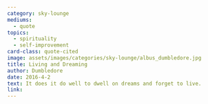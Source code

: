 ```yaml
---
category: sky-lounge
mediums:
  - quote
topics:
  - spirituality
  - self-improvement
card-class: quote-cited
image: assets/images/categories/sky-lounge/albus_dumbledore.jpg
title: Living and Dreaming
author: Dumbledore
date: 2016-4-2
text: It does it do well to dwell on dreams and forget to live.
link:
---
```

